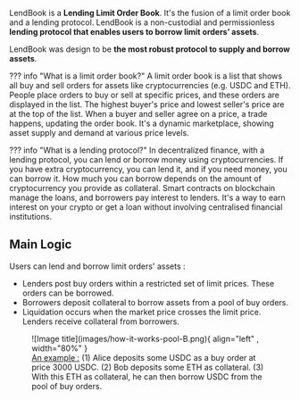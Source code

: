 
<!-- <h2 style="font-weight: bold;">Introduction</h2> -->

<!-- LendBook protocol has been developed to **solve two major problems** associated with lending protocols:

* the risk management for lenders
* the debt management for borrowers -->

LendBook is a **Lending Limit Order Book**. It's the fusion of a limit order book and a lending protocol. LendBook is a non-custodial and permissionless **lending protocol that enables users to borrow limit orders’ assets**. 


LendBook was design to be **the most robust protocol to supply and borrow assets**.

<!-- **Even if LendBook is an innovative lending protocol, it's easy to grasp**. 
This documentation is intended to explain in simple terms all the concepts behind this protocol and all the possibilities offered by LendBook to its users.

<h2 style="font-weight: bold;">What is a LendBook ?</h2> -->


<!-- <figure markdown>
  ![Image title](images/meme_panda.png){ width="400" }
</figure> -->



??? info "What is a limit order book?"
    A limit order book is a list that shows all buy and sell orders for assets like cryptocurrencies (e.g. USDC and ETH). People place orders to buy or sell at specific prices, and these orders are displayed in the list. The highest buyer's price and lowest seller's price are at the top of the list. When a buyer and seller agree on a price, a trade happens, updating the order book. It's a dynamic marketplace, showing asset supply and demand at various price levels.

??? info "What is a lending protocol?"
    In decentralized finance, with a lending protocol, you can lend or borrow money using cryptocurrencies. If you have extra cryptocurrency, you can lend it, and if you need money, you can borrow it. How much you can borrow depends on the amount of cryptocurrency you provide as collateral. Smart contracts on blockchain manage the loans, and borrowers pay interest to lenders.  It's a way to earn interest on your crypto or get a loan without involving centralised financial institutions.


<h2 style="font-weight: bold;">Main Logic</h2>

Users can lend and borrow limit orders' assets :

* Lenders post buy orders within a restricted set of limit prices. These orders can be borrowed.
* Borrowers deposit collateral to borrow assets from a pool of buy orders.
* Liquidation occurs when the market price crosses the limit price. Lenders receive collateral from borrowers.


<figure markdown>
  ![Image title](images/how-it-works-pool-B.png){ align="left" , width="80%" }
  <figcaption> <u>An example :</u> (1) Alice deposits some USDC as a buy order at price 3000 USDC. (2) Bob deposits some ETH as collateral. (3) With this ETH as collateral, he can then borrow USDC from the pool of buy orders.</figcaption>
</figure>

